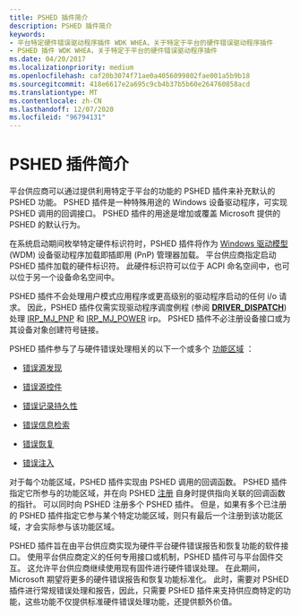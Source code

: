 ```yaml
---
title: PSHED 插件简介
description: PSHED 插件简介
keywords:
- 平台特定硬件错误驱动程序插件 WDK WHEA，关于特定于平台的硬件错误驱动程序插件
- PSHED 插件 WDK WHEA，关于特定于平台的硬件错误驱动程序插件
ms.date: 04/20/2017
ms.localizationpriority: medium
ms.openlocfilehash: caf20b3074f71ae0a4056099802fae001a5b9b18
ms.sourcegitcommit: 418e6617e2a695c9cb4b37b5b60e264760858acd
ms.translationtype: MT
ms.contentlocale: zh-CN
ms.lasthandoff: 12/07/2020
ms.locfileid: "96794131"
---
```

# <a name="introduction-to-pshed-plug-ins"></a>PSHED 插件简介


平台供应商可以通过提供利用特定于平台的功能的 PSHED 插件来补充默认的 PSHED 功能。 PSHED 插件是一种特殊用途的 Windows 设备驱动程序，可实现 PSHED 调用的回调接口。 PSHED 插件的用途是增加或覆盖 Microsoft 提供的 PSHED 的默认行为。

在系统启动期间枚举特定硬件标识符时，PSHED 插件将作为 [Windows 驱动模型](../kernel/writing-wdm-drivers.md) (WDM) 设备驱动程序加载即插即用 (PnP) 管理器加载。 平台供应商指定启动 PSHED 插件加载的硬件标识符。 此硬件标识符可以位于 ACPI 命名空间中，也可以位于另一个设备命名空间中。

PSHED 插件不会处理用户模式应用程序或更高级别的驱动程序启动的任何 i/o 请求。 因此，PSHED 插件仅需实现驱动程序调度例程 (参阅 [**DRIVER_DISPATCH**](/windows-hardware/drivers/ddi/wdm/nc-wdm-driver_dispatch)) 处理 [IRP_MJ_PNP](../kernel/irp-mj-pnp.md) 和 [IRP_MJ_POWER](../kernel/irp-mj-power.md) irp。 PSHED 插件不必注册设备接口或为其设备对象创建符号链接。

PSHED 插件参与了与硬件错误处理相关的以下一个或多个 [功能区域](functional-areas.md) ：

-   [错误源发现](error-source-discovery.md)

-   [错误源控件](error-source-control.md)

-   [错误记录持久性](error-record-persistence.md)

-   [错误信息检索](error-information-retrieval.md)

-   [错误恢复](error-recovery.md)

-   [错误注入](error-injection.md)

对于每个功能区域，PSHED 插件实现由 PSHED 调用的回调函数。 PSHED 插件指定它所参与的功能区域，并在向 PSHED [注册](registering-a-pshed-plug-in.md) 自身时提供指向关联的回调函数的指针。 可以同时向 PSHED 注册多个 PSHED 插件。 但是，如果有多个已注册的 PSHED 插件指定它参与某个特定功能区域，则只有最后一个注册到该功能区域，才会实际参与该功能区域。

PSHED 插件旨在由平台供应商实现为硬件平台硬件错误报告和恢复功能的软件接口。 使用平台供应商定义的任何专用接口或机制，PSHED 插件可与平台固件交互。 这允许平台供应商继续使用现有固件进行硬件错误处理。 在此期间，Microsoft 期望将更多的硬件错误报告和恢复功能标准化。 此时，需要对 PSHED 插件进行常规错误处理和报告，因此，只需要 PSHED 插件来支持供应商特定的功能，这些功能不仅提供标准硬件错误处理功能，还提供额外价值。

